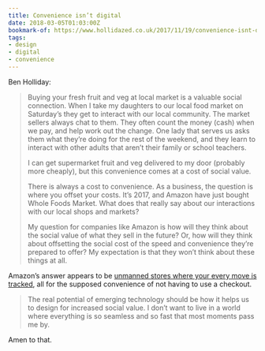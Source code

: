 ```yaml
---
title: Convenience isn’t digital
date: 2018-03-05T01:03:00Z
bookmark-of: https://www.hollidazed.co.uk/2017/11/19/convenience-isnt-digital/
tags:
- design
- digital
- convenience
---
```

Ben Holliday:

> Buying your fresh fruit and veg at local market is a valuable social connection. When I take my daughters to our local food market on Saturday’s they get to interact with our local community. The market sellers always chat to them. They often count the money (cash) when we pay, and help work out the change. One lady that serves us asks them what they’re doing for the rest of the weekend, and they learn to interact with other adults that aren’t their family or school teachers.
>
> I can get supermarket fruit and veg delivered to my door (probably more cheaply), but this convenience comes at a cost of social value.
>
> There is always a cost to convenience. As a business, the question is where you offset your costs. It’s 2017, and Amazon have just bought Whole Foods Market. What does that really say about our interactions with our local shops and markets?
>
> My question for companies like Amazon is how will they think about the social value of what they sell in the future? Or, how will they think about offsetting the social cost of the speed and convenience they’re prepared to offer? My expectation is that they won’t think about these things at all.

Amazon’s answer appears to be [unmanned stores where your every move is tracked][1], all for the supposed convenience of not having to use a checkout.

> The real potential of emerging technology should be how it helps us to design for increased social value. I don’t want to live in a world where everything is so seamless and so fast that most moments pass me by.

Amen to that.

[1]: https://www.theguardian.com/business/2016/dec/05/amazon-go-store-seattle-checkouts-account
